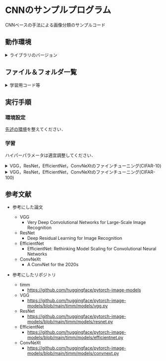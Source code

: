 # CNNのサンプルプログラム
CNNベースの手法による画像分類のサンプルコード

## 動作環境
<details>
<summary>ライブラリのバージョン</summary>
 
* Ubuntu 18.04
* Geforce RTX 4090
* driver 530.30.02
* cuda 12.1
* python 3.6.9
* torch 1.8.1+cu111
* torchaudio  0.8.1
* torchinfo 1.5.4
* torchmetrics  0.8.2
* torchsummary  1.5.1
* torchvision 0.9.1+cu111
* timm  0.5.4
* tlt  0.1.0
* numpy  1.19.5
* Pillow  8.4.0
* scikit-image  0.17.2
* scikit-learn  0.24.2
* tqdm  4.64.0
* opencv-python  4.5.1.48
* opencv-python-headless  4.6.0.66
* scipy  1.5.4
* matplotlib  3.3.4
* mmcv  1.7.1
</details>

## ファイル＆フォルダ一覧

<details>
<summary>学習用コード等</summary>
 
|ファイル名|説明|
|----|----|
|vgg_train.py|VGGを学習するコード．|
|resnet_train.py|ResNetを学習するコード．|
|efficientnet_train.py|EfficientNetを学習するコード(EfficientNetはモデルによって画像サイズが異なるので適宜リサイズをしてください)．|
|convnext_train.py|ConvNeXtを学習するコード．|
|trainer.py|学習ループのコード．|
|make_graph.py|学習曲線を可視化するコード．|
</details>

## 実行手順

### 環境設定

[先述の環境](https://github.com/SyunkiTakase/CNN_Classification_Sample?tab=readme-ov-file#%E5%8B%95%E4%BD%9C%E7%92%B0%E5%A2%83)を整えてください．

### 学習
ハイパーパラメータは適宜調整してください．

<details>
<summary>VGG，ResNet，EfficientNet，ConvNeXtのファインチューニング(CIFAR-10)</summary>
 
```
python3 vgg_train.py --epoch 10 --batch_size 128 --amp --dataset cifar10
```
```
python3 resnet_train.py --epoch 10 --batch_size 128 --amp --dataset cifar10
```
```
python3 efficientnet_train.py --epoch 10 --batch_size 128 --amp --dataset cifar10
```
```
python3 convnext_train.py --epoch 10 --batch_size 128 --amp --dataset cifar10
```
</details>

<details>
<summary>VGG，ResNet，EfficientNet，ConvNeXtのファインチューニング(CIFAR-100)</summary>
 
```
python3 vgg_train.py --epoch 10 --batch_size 128 --amp --dataset cifar100
```
```
python3 resnet_train.py --epoch 10 --batch_size 128 --amp --dataset cifar100
```
```
python3 efficientnet_train.py --epoch 10 --batch_size 128 --amp --dataset cifar100
```
```
python3 convnext_train.py --epoch 10 --batch_size 128 --amp --dataset cifar100
```
</details>

## 参考文献
* 参考にした論文
  * VGG
    * Very Deep Convolutional Networks for Large-Scale Image Recognition
  * ResNet
    * Deep Residual Learning for Image Recognition
  * EfficientNet
    * EfficientNet: Rethinking Model Scaling for Convolutional Neural Networks
  * ConvNeXt
    * A ConvNet for the 2020s

* 参考にしたリポジトリ 
  * timm
    * https://github.com/huggingface/pytorch-image-models
  * VGG
    * https://github.com/huggingface/pytorch-image-models/blob/main/timm/models/vgg.py
  * ResNet
    * https://github.com/huggingface/pytorch-image-models/blob/main/timm/models/resnet.py
  * EfficientNet
    * https://github.com/huggingface/pytorch-image-models/blob/main/timm/models/efficientnet.py
  * ConvNeXt
    * https://github.com/huggingface/pytorch-image-models/blob/main/timm/models/convnext.py
